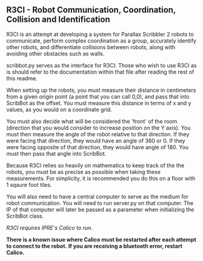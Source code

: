 R3CI - Robot Communication, Coordination, Collision and Identification
-----------------------------------------------------------------------

R3CI is an attempt at developing a system for Parallax Scribbler 2 robots to
communicate, perform complex coordination as a group, accurately identify
other robots, and differentiate collisions between robots, along with avoiding
other obstacles such as walls.

scribbot.py serves as the interface for R3CI. Those who wish to use R3CI as is should
refer to the documentation within that file after reading the rest of this readme. 

When setting up the robots, you must measure their distance in centimeters from a given 
origin point (a point that you can call 0,0), and pass that into ScribBot as the offset.
You must measure this distance in terms of x and y values, as you would on a coordinate grid.

You must also decide what will be considered the 'front' of the room (direction that you would
consider to increase position on the Y axis). You must then measure the angle of the robot 
relative to that direction. If they were facing that direction, they would have an angle of
360 or 0. If they were facing opposite of that direction, they would have angle of 180.
You must then pass that angle into ScribBot. 

Because R3CI relies so heavily on mathematics to keep track of the the robots, you must
be as precise as possible when taking these measurements. For simplicity, it is recommended
you do this on a floor with 1 sqaure foot tiles.

You will also need to have a central computer to serve as the medium for robot 
communication. You will need to run server.py on that computer. The IP of that computer 
will later be passed as a parameter when initializing the ScribBot class.


*R3CI requires IPRE's Calico to run.*

**There is a known issue where Calico must be restarted after each attempt to connect to the robot.**
**If you are receiving a bluetooth error, restart Calico.**
